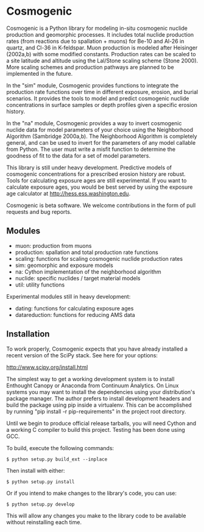 Cosmogenic
==========

Cosmogenic is a Python library for modeling in-situ cosmogenic nuclide production and geomorphic processes.
It includes total nuclide production rates (from reactions due to spallation + muons) for Be-10 and Al-26 in quartz, and Cl-36 in K-feldspar.
Muon production is modeled after Heisinger (2002a,b) with some modified constants.
Production rates can be scaled to a site latitude and altitude using the Lal/Stone scaling scheme (Stone 2000).
More scaling schemes and production pathways are planned to be implemented in the future.

In the "sim" module, Cosmogenic provides functions to integrate the production rate functions over time in different exposure, erosion, and burial scenarios.
It provides the tools to model and predict cosmogenic nuclide concentrations in surface samples or depth profiles given a specific erosion history.

In the "na" module, Cosmogenic provides a way to invert cosmogenic nuclide data for model parameters of your choice using the Neighborhood Algorithm (Sambridge 2000a,b).
The Neighborhood Algorithm is completely general, and can be used to invert for the parameters of any model callable from Python.
The user must write a misfit function to determine the goodness of fit to the data for a set of model parameters.

This library is still under heavy development.
Predictive models of cosmogenic concentrations for a prescribed erosion history are robust.
Tools for calculating exposure ages are still experimental.
If you want to calculate exposure ages, you would be best served by using the exposure age calculator at http://hess.ess.washington.edu.

Cosmogenic is beta software. We welcome contributions in the form of pull requests and bug reports.

Modules
-------

* muon:          production from muons
* production:    spallation and total production rate functions
* scaling:       functions for scaling cosmogenic nuclide production rates
* sim:           geomorphic and exposure models
* na:            Cython implementation of the neighborhood algorithm
* nuclide:       specific nuclides / target material models
* util:          utility functions

Experimental modules still in heavy development:
* dating:        functions for calculating exposure ages
* datareduction: functions for reducing AMS data


Installation
------------

To work properly, Cosmogenic expects that you have already installed a recent version of the SciPy stack.
See here for your options:

http://www.scipy.org/install.html

The simplest way to get a working development system is to install Enthought Canopy or Anaconda from Continuum Analytics.
On Linux systems you may want to install the dependencies using your distribution's package manager.
The author prefers to install development headers and build the package using pip inside a virtualenv.
This can be accomplished by running "pip install -r pip-requirements" in the project root directory.

Until we begin to produce official release tarballs, you will need Cython and a working C compiler to build this project. Testing has been done using GCC.

To build, execute the following commands:

```
$ python setup.py build_ext --inplace
```

Then install with either:

```
$ python setup.py install
```

Or if you intend to make changes to the library's code, you can use:

```
$ python setup.py develop
```

This will allow any changes you make to the library code to be available without reinstalling each time.

